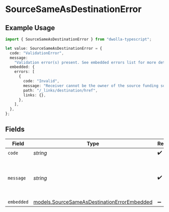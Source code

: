 # SourceSameAsDestinationError

## Example Usage

```typescript
import { SourceSameAsDestinationError } from "dwolla-typescript";

let value: SourceSameAsDestinationError = {
  code: "ValidationError",
  message:
    "Validation error(s) present. See embedded errors list for more details.",
  embedded: {
    errors: [
      {
        code: "Invalid",
        message: "Receiver cannot be the owner of the source funding source.",
        path: "/_links/destination/href",
        links: {},
      },
    ],
  },
};
```

## Fields

| Field                                                                                            | Type                                                                                             | Required                                                                                         | Description                                                                                      | Example                                                                                          |
| ------------------------------------------------------------------------------------------------ | ------------------------------------------------------------------------------------------------ | ------------------------------------------------------------------------------------------------ | ------------------------------------------------------------------------------------------------ | ------------------------------------------------------------------------------------------------ |
| `code`                                                                                           | *string*                                                                                         | :heavy_check_mark:                                                                               | N/A                                                                                              | ValidationError                                                                                  |
| `message`                                                                                        | *string*                                                                                         | :heavy_check_mark:                                                                               | N/A                                                                                              | Validation error(s) present. See embedded errors list for more details.                          |
| `embedded`                                                                                       | [models.SourceSameAsDestinationErrorEmbedded](../models/sourcesameasdestinationerrorembedded.md) | :heavy_minus_sign:                                                                               | N/A                                                                                              |                                                                                                  |